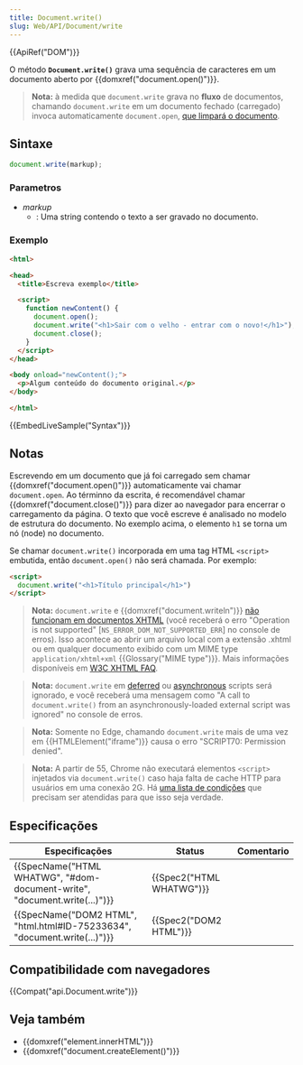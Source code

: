 ```yaml
---
title: Document.write()
slug: Web/API/Document/write
---
```


{{ApiRef("DOM")}}

O método **`Document.write()`** grava uma sequência de caracteres em um documento aberto por {{domxref("document.open()")}}.

> **Nota:** à medida que `document.write` grava no **fluxo** de documentos, chamando `document.write` em um documento fechado (carregado) invoca automaticamente `document.open`, [que limpará o documento](/pt-BR/docs/Web/API/document.open#Notes).

## Sintaxe

```js
document.write(markup);
```

### Parametros

- _markup_
  - : Uma string contendo o texto a ser gravado no documento.

### Exemplo

```html
<html>

<head>
  <title>Escreva exemplo</title>

  <script>
    function newContent() {
      document.open();
      document.write("<h1>Sair com o velho - entrar com o novo!</h1>");
      document.close();
    }
  </script>
</head>

<body onload="newContent();">
  <p>Algum conteúdo do documento original.</p>
</body>

</html>
```

{{EmbedLiveSample("Syntax")}}

## Notas

Escrevendo em um documento que já foi carregado sem chamar {{domxref("document.open()")}} automaticamente vai chamar `document.open`. Ao términno da escrita, é recomendável chamar {{domxref("document.close()")}} para dizer ao navegador para encerrar o carregamento da página. O texto que você escreve é analisado no modelo de estrutura do documento. No exemplo acima, o elemento `h1` se torna um nó (node) no documento.

Se chamar `document.write()` incorporada em uma tag HTML `<script>` embutida, então `document.open()` não será chamada. Por exemplo:

```html
<script>
  document.write("<h1>Título principal</h1>")
</script>
```

> **Nota:** `document.write` e {{domxref("document.writeln")}} [não funcionam em documentos XHTML](/pt-BR/docs/Archive/Web/Writing_JavaScript_for_HTML) (você receberá o erro "Operation is not supported" \[`NS_ERROR_DOM_NOT_SUPPORTED_ERR`] no console de erros). Isso acontece ao abrir um arquivo local com a extensão .xhtml ou em qualquer documento exibido com um MIME type `application/xhtml+xml` {{Glossary("MIME type")}}. Mais informações disponíveis em [W3C XHTML FAQ](https://www.w3.org/MarkUp/2004/xhtml-faq#docwrite).

> **Nota:** `document.write` em [deferred](/pt-BR/docs/Web/HTML/Element/script#attr-defer) ou [asynchronous](/pt-BR/docs/Web/HTML/Element/script#attr-async) scripts será ignorado, e você receberá uma mensagem como "A call to `document.write()` from an asynchronously-loaded external script was ignored" no console de erros.

> **Nota:** Somente no Edge, chamando `document.write` mais de uma vez em {{HTMLElement("iframe")}} causa o erro "SCRIPT70: Permission denied".

> **Nota:** A partir de 55, Chrome não executará elementos `<script>` injetados via `document.write()` caso haja falta de cache HTTP para usuários em uma conexão 2G. Há [uma lista de condições](https://developers.google.com/web/updates/2016/08/removing-document-write) que precisam ser atendidas para que isso seja verdade.

## Especificações

| Especificações                                                                                   | Status                           | Comentario |
| ------------------------------------------------------------------------------------------------ | -------------------------------- | ---------- |
| {{SpecName("HTML WHATWG", "#dom-document-write", "document.write(...)")}} | {{Spec2("HTML WHATWG")}} |            |
| {{SpecName("DOM2 HTML", "html.html#ID-75233634", "document.write(...)")}} | {{Spec2("DOM2 HTML")}}     |            |

## Compatibilidade com navegadores

{{Compat("api.Document.write")}}

## Veja também

- {{domxref("element.innerHTML")}}
- {{domxref("document.createElement()")}}
